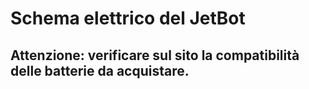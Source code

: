 # Schema elettrico del JetBot

## Attenzione: verificare sul sito la compatibilità delle batterie da acquistare.
